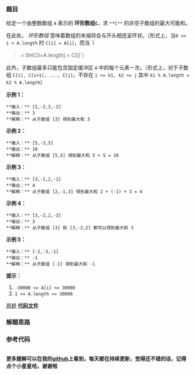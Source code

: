 ### 题目
给定一个由整数数组 `A` 表示的 **环形数组`C`**，求 `**C**` 的非空子数组的最大可能和。

在此处， _环形数组_ 意味着数组的末端将会与开头相连呈环状。（形式上，当`0 <= i < A.length` 时 `C[i] = A[i]`，而当 `i
>= 0` 时 `C[i+A.length] = C[i]`）

此外，子数组最多只能包含固定缓冲区 `A` 中的每个元素一次。（形式上，对于子数组 `C[i], C[i+1], ..., C[j]`，不存在 `i <=
k1, k2 <= j` 其中 `k1 % A.length = k2 % A.length`）



**示例 1：**

    
    
    **输入：** [1,-2,3,-2]
    **输出：** 3
    **解释：** 从子数组 [3] 得到最大和 3
    

**示例 2：**

    
    
    **输入：** [5,-3,5]
    **输出：** 10
    **解释：** 从子数组 [5,5] 得到最大和 5 + 5 = 10
    

**示例 3：**

    
    
    **输入：** [3,-1,2,-1]
    **输出：** 4
    **解释：** 从子数组 [2,-1,3] 得到最大和 2 + (-1) + 3 = 4
    

**示例 4：**

    
    
    **输入：** [3,-2,2,-3]
    **输出：** 3
    **解释：** 从子数组 [3] 和 [3,-2,2] 都可以得到最大和 3
    

**示例 5：**

    
    
    **输入：** [-2,-3,-1]
    **输出：** -1
    **解释：** 从子数组 [-1] 得到最大和 -1
    



**提示：**

  1. `-30000 <= A[i] <= 30000`
  2. `1 <= A.length <= 30000`

[原题](https://leetcode-cn.com/problems/maximum-sum-circular-subarray/)    **[代码文件]()**


### 解题思路




### 参考代码

```go


```




**更多题解可以在我的[github](https://github.com/LZH139/leetcode_Go)上看到，每天都在持续更新，觉得还不错的话，记得点个小星星哈，谢谢啦**
